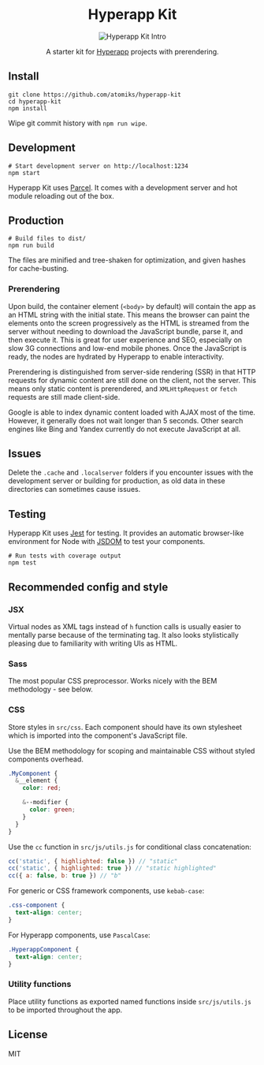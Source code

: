 <h1 align="center">
  Hyperapp Kit
</h1>

<p align="center">
  <img src="https://thumbs.gfycat.com/LimpingEachGalapagospenguin-max-1mb.gif" alt="Hyperapp Kit Intro">
</p>

<p align="center">
  A starter kit for <a href="https://github.com/hyperapp/hyperapp" target="\_blank">Hyperapp</a> projects with prerendering.
</p>

## Install

```shell
git clone https://github.com/atomiks/hyperapp-kit
cd hyperapp-kit
npm install
```

Wipe git commit history with `npm run wipe`.

## Development

```shell
# Start development server on http://localhost:1234
npm start
```

Hyperapp Kit uses [Parcel](https://github.com/parcel-bundler/parcel). It comes with a development server and hot module reloading out of the box.

## Production

```shell
# Build files to dist/
npm run build
```

The files are minified and tree-shaken for optimization, and given hashes for cache-busting.

### Prerendering

Upon build, the container element (`<body>` by default) will contain the app as an HTML string with the initial state. This means the browser can paint the elements onto the screen progressively as the HTML is streamed from the server without needing to download the JavaScript bundle, parse it, and then execute it. This is great for user experience and SEO, especially on slow 3G connections and low-end mobile phones. Once the JavaScript is ready, the nodes are hydrated by Hyperapp to enable interactivity.

Prerendering is distinguished from server-side rendering (SSR) in that HTTP requests for dynamic content are still done on the client, not the server. This means only static content is prerendered, and `XMLHttpRequest` or `fetch` requests are still made client-side.

Google is able to index dynamic content loaded with AJAX most of the time. However, it generally does not wait longer than 5 seconds. Other search engines like Bing and Yandex currently do not execute JavaScript at all.

## Issues

Delete the `.cache` and `.localserver` folders if you encounter issues with the development server or building for production, as old data in these directories can sometimes cause issues.

## Testing

Hyperapp Kit uses [Jest](https://github.com/facebook/jest) for testing. It provides an automatic browser-like environment for Node with [JSDOM](https://github.com/jsdom/jsdom) to test your components.

```shell
# Run tests with coverage output
npm test
```

## Recommended config and style

### JSX

Virtual nodes as XML tags instead of `h` function calls is usually easier to mentally parse because of the terminating tag. It also looks stylistically pleasing due to familiarity with writing UIs as HTML.

### Sass

The most popular CSS preprocessor. Works nicely with the BEM methodology - see below.

### CSS

Store styles in `src/css`. Each component should have its own stylesheet which is imported into the component's JavaScript file.

Use the BEM methodology for scoping and maintainable CSS without styled components overhead.

```scss
.MyComponent {
  &__element {
    color: red;

    &--modifier {
      color: green;
    }
  }
}
```

Use the `cc` function in `src/js/utils.js` for conditional class concatenation:

```js
cc('static', { highlighted: false }) // "static"
cc('static', { highlighted: true }) // "static highlighted"
cc({ a: false, b: true }) // "b"
```

For generic or CSS framework components, use `kebab-case`:

```css
.css-component {
  text-align: center;
}
```

For Hyperapp components, use `PascalCase`:

```css
.HyperappComponent {
  text-align: center;
}
```

### Utility functions

Place utility functions as exported named functions inside `src/js/utils.js` to be imported throughout the app.

## License

MIT
